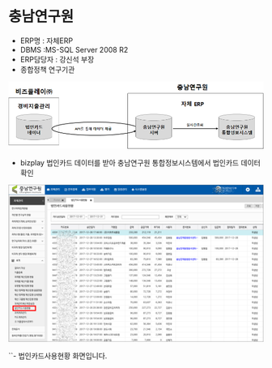 # 충남연구원

 - ERP명 : 자체ERP  
 - DBMS :MS-SQL Server 2008 R2  
 - ERP담당자 : 강신석 부장  
 - 종합정책 연구기관

![\[&#xADF8;&#xB9BC;1\] &#xAD6C;&#xC131;&#xB3C4;](../../../../.gitbook/assets/image%20%28129%29.png)

 - bizplay 법인카드 데이터를 받아 충남연구원 통합정보시스템에서 법인카드 데이터 확인

![\[&#xADF8;&#xB9BC;2\] &#xBC95;&#xC778;&#xCE74;&#xB4DC;&#xC0AC;&#xC6A9;&#xD611;&#xD669;](../../../../.gitbook/assets/image%20%28151%29.png)

 ``- 법인카드사용현황 화면입니다.



